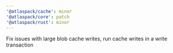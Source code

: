 ```yaml
---
'@atlaspack/cache': minor
'@atlaspack/core': patch
'@atlaspack/rust': minor
---
```


Fix issues with large blob cache writes, run cache writes in a write transaction
